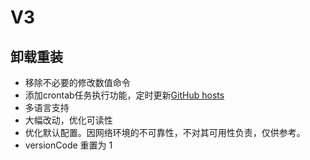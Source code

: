# V3

## 卸载重装

- 移除不必要的修改数值命令
- 添加crontab任务执行功能，定时更新[GitHub hosts](https://github.com/521xueweihan/GitHub520)
- 多语言支持
- 大幅改动，优化可读性
- 优化默认配置。因网络环境的不可靠性，不对其可用性负责，仅供参考。
- versionCode 重置为 1
